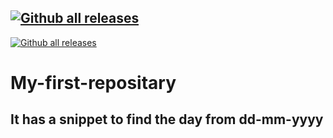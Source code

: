 [![Github all releases](https://img.shields.io/github/downloads/syamkakarla98/My-first-repositary/total.svg)](https://GitHub.com/syamkakarla98/My-first-repositary/releases/)
---
[![Github all releases](https://img.shields.io/github/downloads/syamkakarla98/My-first-repositary/total.svg)](https://api.github.com/repos/atom/atom/releases )
# My-first-repositary
## It has a snippet to find the day from dd-mm-yyyy
